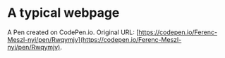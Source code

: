 # A typical webpage

A Pen created on CodePen.io. Original URL: [https://codepen.io/Ferenc-Meszl-nyi/pen/Rwqymjv](https://codepen.io/Ferenc-Meszl-nyi/pen/Rwqymjv).

